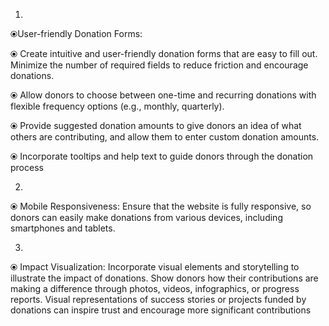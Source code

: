 1. 

⦿User-friendly Donation Forms:

⦿ Create intuitive and user-friendly donation forms that are easy to fill out. Minimize the number of required fields to reduce friction and encourage donations.


⦿ Allow donors to choose between one-time and recurring donations with flexible frequency options  (e.g., monthly, quarterly).

⦿ Provide suggested donation amounts to give donors an idea of what others are contributing, and allow them to enter custom donation amounts.

⦿ Incorporate tooltips and help text to guide donors through the donation process

2.

⦿ Mobile Responsiveness: Ensure that the website is fully responsive, so donors can easily make donations from various devices, including smartphones and tablets.

3.
⦿ Impact Visualization: Incorporate visual elements and storytelling to illustrate the impact of donations. Show donors how their contributions are making a difference through photos, videos, infographics, or progress reports. Visual representations of success stories or projects funded by donations can inspire trust and encourage more significant contributions